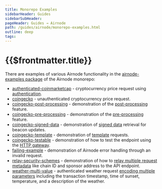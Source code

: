```yaml
---
title: Monorepo Examples
sidebarHeader: Guides
sidebarSubHeader:
pageHeader: Guides → Airnode
path: /guides/airnode/monorepo-examples.html
outline: deep
tags:
---
```


<PageHeader/>

# {{$frontmatter.title}}

There are examples of various Airnode functionality in the
[airnode-examples package](https://github.com/api3dao/airnode/tree/v0.8/packages/airnode-examples)<ExternalLinkImage/>
of the Airnode monorepo:

- [authenticated-coinmarketcap](https://github.com/api3dao/airnode/blob/v0.8/packages/airnode-examples/integrations/authenticated-coinmarketcap)<ExternalLinkImage/> -
  cryptocurrency price request using
  [authentication](/reference/airnode/latest/understand/api-security.md#airnode-authentication-security-schemes).
- [coingecko](https://github.com/api3dao/airnode/blob/v0.8/packages/airnode-examples/integrations/coingecko)<ExternalLinkImage/> -
  unauthenticated cryptocurrency price request.
- [coingecko-post-processing](https://github.com/api3dao/airnode/tree/v0.8/packages/airnode-examples/integrations/coingecko-post-processing)<ExternalLinkImage/> -
  demonstration of the [post-processing](/reference/ois/latest/processing.md)
  feature.
- [coingecko-pre-processing](https://github.com/api3dao/airnode/tree/v0.8/packages/airnode-examples/integrations/coingecko-pre-processing)<ExternalLinkImage/> -
  demonstration of the [pre-processing](/reference/ois/latest/processing.md)
  feature.
- [coingecko-signed-data](https://github.com/api3dao/airnode/tree/v0.8/packages/airnode-examples/integrations/coingecko-signed-data)<ExternalLinkImage/> -
  demonstration of
  [signed data](/reference/airnode/latest/understand/http-gateways.md) retrieval
  for beacon updates.
- [coingecko-template](https://github.com/api3dao/airnode/tree/v0.8/packages/airnode-examples/integrations/coingecko-template)<ExternalLinkImage/> -
  demonstration of
  [template](/reference/airnoe/latest/grp-developers/using-templates.md)
  requests.
- [coingecko-testable](https://github.com/api3dao/airnode/tree/v0.8/packages/airnode-examples/integrations/coingecko-testable)<ExternalLinkImage/> -
  demonstration of how to test the endpoint using the
  [HTTP gateway](/reference/airnode/latest/understand/http-gateways.md).
- [failing-example](https://github.com/api3dao/airnode/tree/v0.8/packages/airnode-examples/integrations/failing-example)<ExternalLinkImage/> -
  demonstration of Airnode error handling through an invalid request.
- [relay-security-schemes](https://github.com/api3dao/airnode/tree/v0.8/packages/airnode-examples/integrations/relay-security-schemes) -
  demonstration of how to
  [relay multiple request metadata](/reference/airnode/latest/understand/api-security.md#relayed-meta-data-security-schemes)
  like chain ID and sponsor address to the API endpoint.
- [weather-multi-value](https://github.com/api3dao/airnode/tree/v0.8/packages/airnode-examples/integrations/weather-multi-value)<ExternalLinkImage/> -
  authenticated weather request
  [encoding multiple parameters](/reference/ois/latest/reserved-parameters.md#encoding-multiple-values)
  including the transaction timestamp, time of sunset, temperature, and a
  description of the weather.

